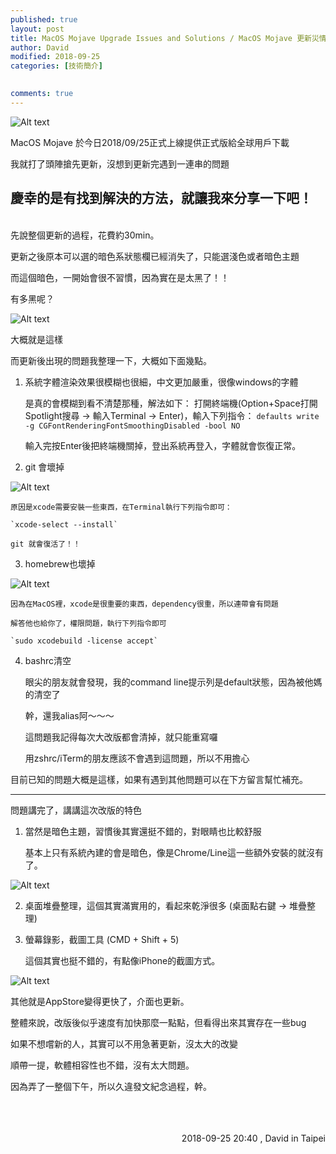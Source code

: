 ```yaml
---
published: true
layout: post
title: MacOS Mojave Upgrade Issues and Solutions / MacOS Mojave 更新災情及解決方法
author: David
modified: 2018-09-25
categories: [技術簡介]

  
comments: true
---
```




![Alt text](http://farm2.staticflickr.com/1913/43093400610_b4941d7a83_b.jpg)

MacOS Mojave 於今日2018/09/25正式上線提供正式版給全球用戶下載

我就打了頭陣搶先更新，沒想到更新完遇到一連串的問題

慶幸的是有找到解決的方法，就讓我來分享一下吧！
<br />
---
<br />
先說整個更新的過程，花費約30min。

更新之後原本可以選的暗色系狀態欄已經消失了，只能選淺色或者暗色主題

而這個暗色，一開始會很不習慣，因為實在是太黑了！！

有多黑呢？

![Alt text](http://farm2.staticflickr.com/1960/44856266682_357b9002bf_b.jpg)

大概就是這樣

而更新後出現的問題我整理一下，大概如下面幾點。

1. 系統字體渲染效果很模糊也很細，中文更加嚴重，很像windows的字體
    
    是真的會模糊到看不清楚那種，解法如下：
    打開終端機(Option+Space打開Spotlight搜尋 -> 輸入Terminal -> Enter)，輸入下列指令：
    `defaults write -g CGFontRenderingFontSmoothingDisabled -bool NO`

    輸入完按Enter後把終端機關掉，登出系統再登入，字體就會恢復正常。
    
    
2. git 會壞掉

![Alt text](http://farm2.staticflickr.com/1958/44186441644_ddf0de2b4c_b.jpg)

    原因是xcode需要安裝一些東西，在Terminal執行下列指令即可：

    `xcode-select --install`

    git 就會復活了！！


3. homebrew也壞掉

![Alt text](http://farm2.staticflickr.com/1951/44906414701_416be9819a_b.jpg)

    因為在MacOS裡，xcode是很重要的東西，dependency很重，所以連帶會有問題

    解答他也給你了，權限問題，執行下列指令即可

    `sudo xcodebuild -license accept`


4. bashrc清空

    眼尖的朋友就會發現，我的command line提示列是default狀態，因為被他媽的清空了
    
    幹，還我alias阿～～～
    
    這問題我記得每次大改版都會清掉，就只能重寫囉
    
    用zshrc/iTerm的朋友應該不會遇到這問題，所以不用擔心
    
    
    
目前已知的問題大概是這樣，如果有遇到其他問題可以在下方留言幫忙補充。

---

問題講完了，講講這次改版的特色

1. 當然是暗色主題，習慣後其實還挺不錯的，對眼睛也比較舒服

    基本上只有系統內建的會是暗色，像是Chrome/Line這一些額外安裝的就沒有了。

![Alt text](http://farm2.staticflickr.com/1945/31033483818_45bdf34624_b.jpg)


2. 桌面堆疊整理，這個其實滿實用的，看起來乾淨很多 (桌面點右鍵 -> 堆疊整理)


3. 螢幕錄影，截圖工具 (CMD + Shift + 5)

    這個其實也挺不錯的，有點像iPhone的截圖方式。
    
![Alt text](http://farm2.staticflickr.com/1919/44186640124_c3ab396e0e_b.jpg)


其他就是AppStore變得更快了，介面也更新。

整體來說，改版後似乎速度有加快那麼一點點，但看得出來其實存在一些bug

如果不想嚐新的人，其實可以不用急著更新，沒太大的改變

順帶一提，軟體相容性也不錯，沒有太大問題。


因為弄了一整個下午，所以久違發文紀念過程，幹。



<br />
<br />
<br />
<div style="text-align: right;">
2018-09-25 20:40 , David in Taipei</div>

<br />
<br />
<br />


